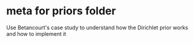 # meta for priors folder

Use Betancourt's case study to understand how the Dirichlet prior works and how to implement it